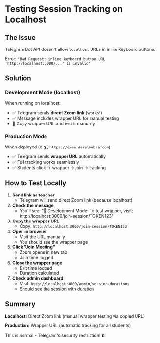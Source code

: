# Testing Session Tracking on Localhost

## The Issue

Telegram Bot API doesn't allow `localhost` URLs in inline keyboard buttons.

Error: `"Bad Request: inline keyboard button URL 'http://localhost:3000/...' is invalid"`

## Solution

### Development Mode (localhost)

When running on localhost:

- ✅ Telegram sends **direct Zoom link** (works!)
- ✅ Message includes wrapper URL for manual testing
- 🔧 Copy wrapper URL and test it manually

### Production Mode

When deployed (e.g., `https://exam.darelkubra.com`):

- ✅ Telegram sends **wrapper URL** automatically
- ✅ Full tracking works seamlessly
- ✅ Students click → wrapper → join → tracking

## How to Test Locally

1. **Send link as teacher**
   - Telegram will send direct Zoom link (because localhost)
2. **Check the message**
   - You'll see: "🔧 Development Mode: To test wrapper, visit: http://localhost:3000/join-session/TOKEN123"
3. **Copy the wrapper URL**
   - Copy: `http://localhost:3000/join-session/TOKEN123`
4. **Open in browser**
   - Visit the URL manually
   - You should see the wrapper page
5. **Click "Join Meeting"**
   - Zoom opens in new tab
   - Join time logged
6. **Close the wrapper page**
   - Exit time logged
   - Duration calculated
7. **Check admin dashboard**
   - Visit: `http://localhost:3000/admin/session-durations`
   - Should see the session with duration

## Summary

**Localhost:** Direct Zoom link (manual wrapper testing via copied URL)

**Production:** Wrapper URL (automatic tracking for all students)

This is normal - Telegram's security restriction! 🔒
